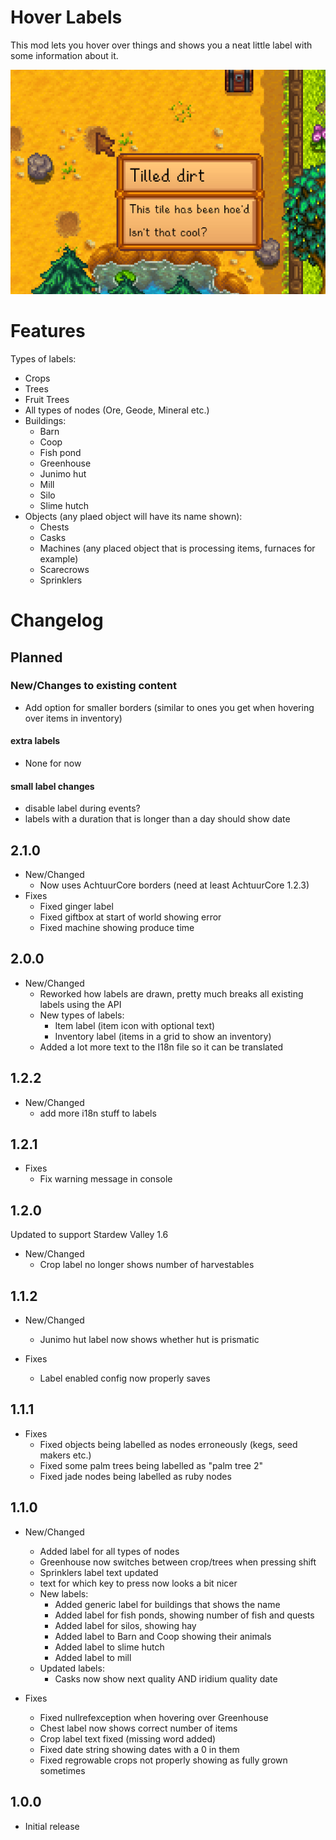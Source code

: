 # Hover Labels

This mod lets you hover over things and shows you a neat little label with some information about it.

![Example label showing tilled dirt](./docs/images//examplelabel.png)
# Features

Types of labels:

* Crops
* Trees
* Fruit Trees
* All types of nodes (Ore, Geode, Mineral etc.)
* Buildings:
  * Barn
  * Coop
  * Fish pond
  * Greenhouse
  * Junimo hut
  * Mill
  * Silo
  * Slime hutch
* Objects (any plaed object will have its name shown):
  * Chests
  * Casks
  * Machines (any placed object that is processing items, furnaces for example)
  * Scarecrows
  * Sprinklers

# Changelog

## Planned

### New/Changes to existing content

* Add option for smaller borders (similar to ones you get when hovering over items in inventory)

#### extra labels
* None for now

#### small label changes

* disable label during events?
* labels with a duration that is longer than a day should show date

## 2.1.0
* New/Changed
    *  Now uses AchtuurCore borders (need at least AchtuurCore 1.2.3)
* Fixes
  * Fixed ginger label
  * Fixed giftbox at start of world showing error
  * Fixed machine showing produce time

## 2.0.0
* New/Changed
    * Reworked how labels are drawn, pretty much breaks all existing labels using the API
    * New types of labels:
        * Item label (item icon with optional text)
        * Inventory label (items in a grid to show an inventory)
    * Added a lot more text to the I18n file so it can be translated



## 1.2.2
* New/Changed
  * add more i18n stuff to labels


## 1.2.1
* Fixes
    * Fix warning message in console
 
## 1.2.0

Updated to support Stardew Valley 1.6

* New/Changed
  * Crop label no longer shows number of harvestables


## 1.1.2
* New/Changed
  * Junimo hut label now shows whether hut is prismatic

* Fixes
  * Label enabled config now properly saves

## 1.1.1
* Fixes
  * Fixed objects being labelled as nodes erroneously (kegs, seed makers etc.)
  * Fixed some palm trees being labelled as "palm tree 2"
  * Fixed jade nodes being labelled as ruby nodes

## 1.1.0
* New/Changed
  * Added label for all types of nodes
  * Greenhouse now switches between crop/trees when pressing shift
  * Sprinklers label text updated
  * text for which key to press now looks a bit nicer
  * New labels:
    * Added generic label for buildings that shows the name
    * Added label for fish ponds, showing number of fish and quests
    * Added label for silos, showing hay
    * Added label to Barn and Coop showing their animals
  	* Added label to slime hutch
    * Added label to mill
  * Updated labels:
    * Casks now show next quality AND iridium quality date

* Fixes
  * Fixed nullrefexception when hovering over Greenhouse
  * Chest label now shows correct number of items
  * Crop label text fixed (missing word added)
  * Fixed date string showing dates with a 0 in them
  * Fixed regrowable crops not properly showing as fully grown sometimes

## 1.0.0

* Initial release

